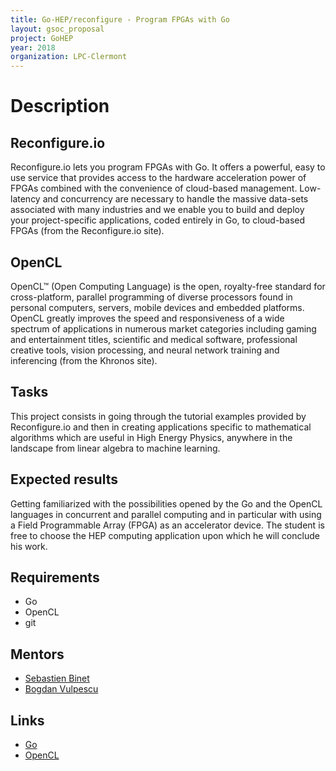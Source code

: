 ```yaml
---
title: Go-HEP/reconfigure - Program FPGAs with Go
layout: gsoc_proposal
project: GoHEP
year: 2018
organization: LPC-Clermont
---
```


# Description

## Reconfigure.io

Reconfigure.io lets you program FPGAs with Go. It offers a powerful, easy to use
service that provides access to the hardware acceleration power of FPGAs
combined with the convenience of cloud-based management. Low-latency and
concurrency are necessary to handle the massive data-sets associated with many
industries and we enable you to build and deploy your project-specific
applications, coded entirely in Go, to cloud-based FPGAs (from the
Reconfigure.io site).

## OpenCL

OpenCL™ (Open Computing Language) is the open, royalty-free standard for
cross-platform, parallel programming of diverse processors found in personal
computers, servers, mobile devices and embedded platforms. OpenCL greatly
improves the speed and responsiveness of a wide spectrum of applications in
numerous market categories including gaming and entertainment titles, scientific
and medical software, professional creative tools, vision processing, and neural
network training and inferencing (from the Khronos site).

## Tasks

This project consists in going through the tutorial examples provided by
Reconfigure.io and then in creating applications specific to mathematical
algorithms which are useful in High Energy Physics, anywhere in the landscape
from linear algebra to machine learning.

## Expected results

Getting familiarized with the possibilities opened by the Go and the OpenCL
languages in concurrent and parallel computing and in particular with using a
Field Programmable Array (FPGA) as an accelerator device. The student is free to
choose the HEP computing application upon which he will conclude his work.

## Requirements

- Go
- OpenCL
- git

## Mentors

- [Sebastien Binet](mailto:binet@cern.ch)
- [Bogdan Vulpescu](mailto:bogdan.vulpescu@clermont.in2p3.fr)

## Links

- [Go](https://golang.org)
- [OpenCL](https://www.khronos.org/opencl)
